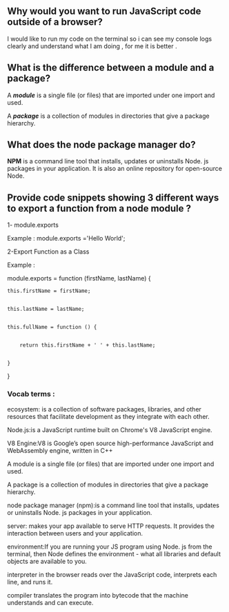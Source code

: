 ## Why would you want to run JavaScript code outside of a browser?


I would like to run my code on the terminal so i can see my console logs clearly and understand what I am doing , for me it is better .


## What is the difference between a module and a package?
A ***module*** is a single file (or files) that are imported under one import and used. 


A ***package*** is a collection of modules in directories that give a package hierarchy.


## What does the node package manager do?
**NPM** is a command line tool that installs, updates or uninstalls Node. js packages in your application. It is also an online repository for open-source Node.


## Provide code snippets showing 3 different ways to export a function from a node module ?
1- module.exports 

Example : module.exports ='Hello World';


2-Export Function as a Class

Example :

module.exports = function (firstName, lastName) {


    this.firstName = firstName;


    this.lastName = lastName;


    this.fullName = function () { 


        return this.firstName + ' ' + this.lastName;


    }


}




### Vocab terms :

ecosystem:  is a collection of software packages, libraries, and other resources that facilitate development as they integrate with each other.


Node.js:is a JavaScript runtime built on Chrome's V8 JavaScript engine.



V8 Engine:V8 is Google’s open source high-performance JavaScript and WebAssembly engine, written in C++


A module is a single file (or files) that are imported under one import and used. 


A package is a collection of modules in directories that give a package hierarchy.


node package manager (npm):is a command line tool that installs, updates or uninstalls Node. js packages in your application.


server: makes your app available to serve HTTP requests. It provides the interaction between users and your application.


environment:If you are running your JS program using Node. js from the terminal, then Node defines the environment - what all libraries and default objects are available to you. 


interpreter in the browser reads over the JavaScript code, interprets each line, and runs it.


compiler translates the program into bytecode that the machine understands and can execute.